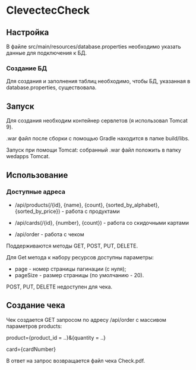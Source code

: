 # ClevectecCheck
## Настройка
В файле src/main/resources/database.properties необходимо указать данные для подключения к БД.
### Создание БД
Для создания и заполнения таблиц необходимо, чтобы БД, указанная в database.properties, существовала.
## Запуск
Для создания необходим контейнер сервлетов (я использовал Tomcat 9).

.war файл после сборки с помощью Gradle находится в папке build/libs.

Запуск при помощи Tomcat: собранный .war файл положить в папку wedapps Tomcat.

## Использование
### Доступные адреса
* /api/products(/{id}, {name}, {count}, {sorted_by_alphabet}, {sorted_by_price}) - работа с продуктами

* /api/cards(/{id}, {number}, {count}) - работа со скидочными картами

* /api/order - работа с чеком

Поддерживаются методы GET, POST, PUT, DELETE.

Для Get метода к набору ресурсов доступны параметры:
* page - номер страницы пагинации (с нуля);
* pageSize - размер страницы (по умолчанию - 20).

POST, PUT, DELETE недоступен для чека.

## Создание чека
Чек создается GET запросом по адресу /api/order с массивом параметров products:

product={product_id = ..}&{quantity = ..}

card={cardNumber}

В ответ на запрос возвращается файл чека Check.pdf.
